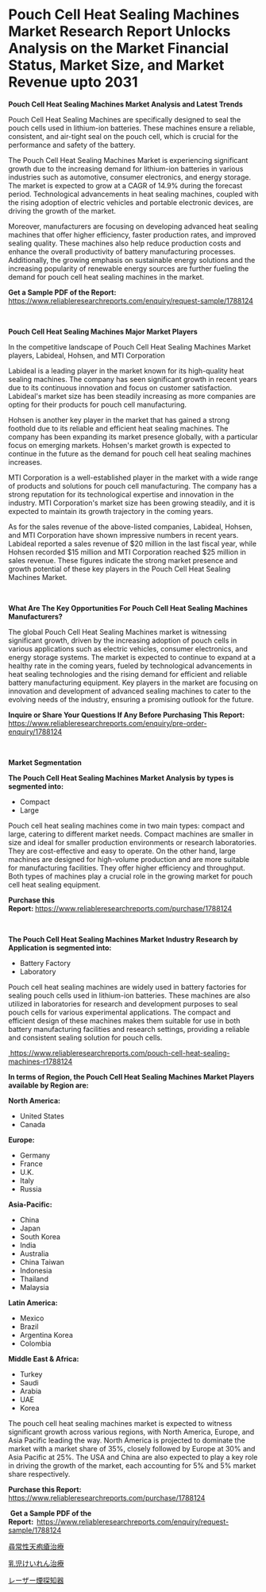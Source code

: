 <p><h1>Pouch Cell Heat Sealing Machines Market Research Report Unlocks Analysis on the Market Financial Status, Market Size, and Market Revenue upto 2031</h1></p><p><strong>Pouch Cell Heat Sealing Machines Market Analysis and Latest Trends</strong></p>
<p><p>Pouch Cell Heat Sealing Machines are specifically designed to seal the pouch cells used in lithium-ion batteries. These machines ensure a reliable, consistent, and air-tight seal on the pouch cell, which is crucial for the performance and safety of the battery.</p><p>The Pouch Cell Heat Sealing Machines Market is experiencing significant growth due to the increasing demand for lithium-ion batteries in various industries such as automotive, consumer electronics, and energy storage. The market is expected to grow at a CAGR of 14.9% during the forecast period. Technological advancements in heat sealing machines, coupled with the rising adoption of electric vehicles and portable electronic devices, are driving the growth of the market.</p><p>Moreover, manufacturers are focusing on developing advanced heat sealing machines that offer higher efficiency, faster production rates, and improved sealing quality. These machines also help reduce production costs and enhance the overall productivity of battery manufacturing processes. Additionally, the growing emphasis on sustainable energy solutions and the increasing popularity of renewable energy sources are further fueling the demand for pouch cell heat sealing machines in the market.</p></p>
<p><strong>Get a Sample PDF of the Report:&nbsp;</strong> <a href="https://www.reliableresearchreports.com/enquiry/request-sample/1788124">https://www.reliableresearchreports.com/enquiry/request-sample/1788124</a></p>
<p>&nbsp;</p>
<p><strong>Pouch Cell Heat Sealing Machines Major Market Players</strong></p>
<p><p>In the competitive landscape of Pouch Cell Heat Sealing Machines Market players, Labideal, Hohsen, and MTI Corporation</p><p>Labideal is a leading player in the market known for its high-quality heat sealing machines. The company has seen significant growth in recent years due to its continuous innovation and focus on customer satisfaction. Labideal's market size has been steadily increasing as more companies are opting for their products for pouch cell manufacturing.</p><p>Hohsen is another key player in the market that has gained a strong foothold due to its reliable and efficient heat sealing machines. The company has been expanding its market presence globally, with a particular focus on emerging markets. Hohsen's market growth is expected to continue in the future as the demand for pouch cell heat sealing machines increases.</p><p>MTI Corporation is a well-established player in the market with a wide range of products and solutions for pouch cell manufacturing. The company has a strong reputation for its technological expertise and innovation in the industry. MTI Corporation's market size has been growing steadily, and it is expected to maintain its growth trajectory in the coming years.</p><p>As for the sales revenue of the above-listed companies, Labideal, Hohsen, and MTI Corporation have shown impressive numbers in recent years. Labideal reported a sales revenue of $20 million in the last fiscal year, while Hohsen recorded $15 million and MTI Corporation reached $25 million in sales revenue. These figures indicate the strong market presence and growth potential of these key players in the Pouch Cell Heat Sealing Machines Market.</p></p>
<p>&nbsp;</p>
<p><strong>What Are The Key Opportunities For Pouch Cell Heat Sealing Machines Manufacturers?</strong></p>
<p><p>The global Pouch Cell Heat Sealing Machines market is witnessing significant growth, driven by the increasing adoption of pouch cells in various applications such as electric vehicles, consumer electronics, and energy storage systems. The market is expected to continue to expand at a healthy rate in the coming years, fueled by technological advancements in heat sealing technologies and the rising demand for efficient and reliable battery manufacturing equipment. Key players in the market are focusing on innovation and development of advanced sealing machines to cater to the evolving needs of the industry, ensuring a promising outlook for the future.</p></p>
<p><strong>Inquire or Share Your Questions If Any Before Purchasing This Report:</strong> <a href="https://www.reliableresearchreports.com/enquiry/pre-order-enquiry/1788124">https://www.reliableresearchreports.com/enquiry/pre-order-enquiry/1788124</a></p>
<p>&nbsp;</p>
<p><strong>Market Segmentation</strong></p>
<p><strong>The Pouch Cell Heat Sealing Machines Market Analysis by types is segmented into:</strong></p>
<p><ul><li>Compact</li><li>Large</li></ul></p>
<p><p>Pouch cell heat sealing machines come in two main types: compact and large, catering to different market needs. Compact machines are smaller in size and ideal for smaller production environments or research laboratories. They are cost-effective and easy to operate. On the other hand, large machines are designed for high-volume production and are more suitable for manufacturing facilities. They offer higher efficiency and throughput. Both types of machines play a crucial role in the growing market for pouch cell heat sealing equipment.</p></p>
<p><strong>Purchase this Report:&nbsp;</strong><a href="https://www.reliableresearchreports.com/purchase/1788124">https://www.reliableresearchreports.com/purchase/1788124</a></p>
<p>&nbsp;</p>
<p><strong>The Pouch Cell Heat Sealing Machines Market Industry Research by Application is segmented into:</strong></p>
<p><ul><li>Battery Factory</li><li>Laboratory</li></ul></p>
<p><p>Pouch cell heat sealing machines are widely used in battery factories for sealing pouch cells used in lithium-ion batteries. These machines are also utilized in laboratories for research and development purposes to seal pouch cells for various experimental applications. The compact and efficient design of these machines makes them suitable for use in both battery manufacturing facilities and research settings, providing a reliable and consistent sealing solution for pouch cells.</p></p>
<p><a href="https://www.reliableresearchreports.com/pouch-cell-heat-sealing-machines-r1788124">&nbsp;https://www.reliableresearchreports.com/pouch-cell-heat-sealing-machines-r1788124</a></p>
<p><strong>In terms of Region, the Pouch Cell Heat Sealing Machines Market Players available by Region are:</strong></p>
<p>
    <p> <strong> North America: </strong>
        <ul>
            <li>United States</li>
            <li>Canada</li>
        </ul>
        </p> 
    <p> <strong> Europe: </strong>
        <ul>
            <li>Germany</li>
            <li>France</li>
            <li>U.K.</li>
            <li>Italy</li>
            <li>Russia</li>
        </ul>
        </p> 
    <p> <strong> Asia-Pacific: </strong>
        <ul>
            <li>China</li>
            <li>Japan</li>
            <li>South Korea</li>
            <li>India</li>
            <li>Australia</li>
            <li>China Taiwan</li>
            <li>Indonesia</li>
            <li>Thailand</li>
            <li>Malaysia</li>
        </ul>
        </p> 
    <p> <strong> Latin America: </strong>
        <ul>
            <li>Mexico</li>
            <li>Brazil</li>
            <li>Argentina Korea</li>
            <li>Colombia</li>
        </ul>
        </p> 
    <p> <strong> Middle East & Africa: </strong>
        <ul>
            <li>Turkey</li>
            <li>Saudi</li>
            <li>Arabia</li>
            <li>UAE</li>
            <li>Korea</li>
        </ul>
    </p>
    </p>
<p><p>The pouch cell heat sealing machines market is expected to witness significant growth across various regions, with North America, Europe, and Asia Pacific leading the way. North America is projected to dominate the market with a market share of 35%, closely followed by Europe at 30% and Asia Pacific at 25%. The USA and China are also expected to play a key role in driving the growth of the market, each accounting for 5% and 5% market share respectively.</p></p>
<p><strong>Purchase this Report: </strong><a href="https://www.reliableresearchreports.com/purchase/1788124">https://www.reliableresearchreports.com/purchase/1788124</a></p>
<p>&nbsp;<strong>Get a Sample PDF of the Report:&nbsp;&nbsp;</strong><a href="https://www.reliableresearchreports.com/enquiry/request-sample/1788124">https://www.reliableresearchreports.com/enquiry/request-sample/1788124</a></p>
<p><strong></strong></p>
<p><p><a href="https://github.com/adcxff01450218/Market-Research-Report-List-1/blob/main/571441240563.md">尋常性天疱瘡治療</a></p><p><a href="https://github.com/ReyesKohler20231/Market-Research-Report-List-1/blob/main/193615240564.md">乳児けいれん治療</a></p><p><a href="https://github.com/hardee896/Market-Research-Report-List-1/blob/main/127251540565.md">レーザー煙探知器</a></p></p>
